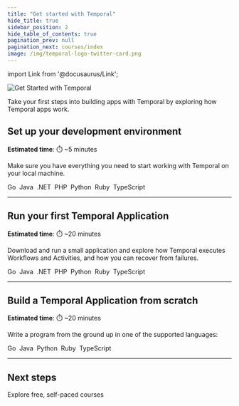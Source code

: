 ```yaml
---
title: "Get started with Temporal"
hide_title: true
sidebar_position: 2
hide_table_of_contents: true
pagination_prev: null
pagination_next: courses/index
image: /img/temporal-logo-twitter-card.png
---
```


import Link from '@docusaurus/Link';

<img className="banner" src="/img/banners/getstarted.png" alt="Get Started with Temporal" />

Take your first steps into building apps with Temporal by exploring how Temporal apps work.

## Set up your development environment

**Estimated time**: ⏱️ ~5 minutes

Make sure you have everything you need to start working with Temporal on your local machine.

<Link className="button button--primary" to="go/dev_environment/">Go</Link>&nbsp;
<Link className="button button--primary" to="java/dev_environment/">Java</Link>&nbsp;
<Link className="button button--primary" to="dotnet/dev_environment/">.NET</Link>&nbsp;
<Link className="button button--primary" to="php/dev_environment/">PHP</Link>&nbsp;
<Link className="button button--primary" to="python/dev_environment/">Python</Link>&nbsp;
<Link className="button button--primary" to="ruby/dev_environment/">Ruby</Link>&nbsp;
<Link className="button button--primary" to="typescript/dev_environment/">TypeScript</Link>&nbsp;

----

## Run your first Temporal Application

**Estimated time**: ⏱️ ~20 minutes

Download and run a small application and explore how Temporal executes Workflows and Activities, and how you can recover from failures.

<Link className="button button--primary" to="go/first_program_in_go">Go</Link>&nbsp;
<Link className="button button--primary" to="java/first_program_in_java">Java</Link>&nbsp;
<Link className="button button--primary" to="dotnet/first_program_in_dotnet">.NET</Link>&nbsp;
<Link className="button button--primary" to="php/hello_world_in_php">PHP</Link>&nbsp;
<Link className="button button--primary" to="python/first_program_in_python">Python</Link>&nbsp;
<Link className="button button--primary" to="ruby/first_program_in_ruby">Ruby</Link>&nbsp;
<Link className="button button--primary" to="typescript/first_program_in_typescript">TypeScript</Link>&nbsp;

-----

## Build a Temporal Application from scratch

**Estimated time**: ⏱️ ~20 minutes

Write a program from the ground up in one of the supported languages:

<Link className="button button--primary" to="go/hello_world_in_go">Go</Link>&nbsp;
<Link className="button button--primary" to="java/hello_world_in_java">Java</Link>&nbsp;
<Link className="button button--primary" to="python/hello_world_in_python">Python</Link>&nbsp;
<Link className="button button--primary" to="ruby/hello_world_in_ruby">Ruby</Link>&nbsp;
<Link className="button button--primary" to="typescript/hello_world_in_typescript">TypeScript</Link>&nbsp;

----

## Next steps

<Link className="button button--primary" href="/courses">Explore free, self-paced courses</Link>
